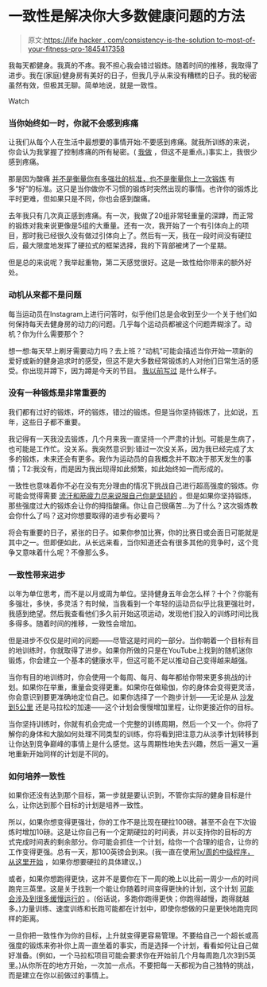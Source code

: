 # 一致性是解决你大多数健康问题的方法

> 原文:[https://life hacker . com/consistency-is-the-solution to-most-of-your-fitness-pro-1845417358](https://lifehacker.com/consistency-is-the-solution-to-most-of-your-fitness-pro-1845417358)

我每天都健身。我真的不疼。我不担心我会错过锻炼。随着时间的推移，我取得了进步。我在(家庭)健身房有美好的日子，但我几乎从来没有糟糕的日子。我的秘密虽然有效，但极其无聊。简单地说，就是一致性。

Watch

### 当你始终如一时，你就不会感到疼痛

让我们从每个人在生活中最想要的事情开始:不要感到疼痛。就我所训练的来说，你会认为我掌握了控制疼痛的所有秘密。( [我做](https://vitals.lifehacker.com/why-your-muscles-get-sore-and-what-you-can-do-about-it-1680937155) ，但这不是重点。)事实上，我很少感到疼痛。

那是因为酸痛 [并不是衡量你有多强壮的标准，也不是衡量你上一次锻炼](https://vitals.lifehacker.com/why-your-muscles-get-sore-and-what-you-can-do-about-it-1680937155) 有多“好”的标准。这只是当你做你不习惯的锻炼时突然出现的事情。也许你的锻炼比平时更难，但如果只是不同，你也会感到酸痛。

去年我只有几次真正感到疼痛。有一次，我做了20组非常轻重量的深蹲，而正常的锻炼对我来说更像是5组的大重量。还有一次，我开始了一个有引体向上的项目，那时我已经很久没有做过引体向上了。然后有一天，我在一段时间没有硬拉后，最大限度地发挥了硬拉式的框架选择，我的下背部被烤了一个星期。

但是总的来说呢？我举起重物，第二天感觉很好。这是一致性给你带来的额外好处。

### 动机从来都不是问题

每当运动员在Instagram上进行问答时，似乎他们总是会收到至少一个关于他们如何保持每天去健身房的动力的问题。几乎每个运动员都被这个问题弄糊涂了。动机？你为什么需要那个？

想一想:每天早上刷牙需要动力吗？去上班？“动机”可能会描述当你开始一项新的爱好或新的健身追求时的感受，但这不是大多数经常锻炼的人对他们日常生活的感受。你出现并蹲下，因为蹲是今天的节目。 [我以前写过](https://lifehacker.com/how-to-train-consistently-without-losing-motivation-1841815469) 是什么样子。

### 没有一种锻炼是非常重要的

我们都有过好的锻炼，坏的锻炼，错过的锻炼。但是当你坚持锻炼了，比如说，五年，这些日子都不重要。

我记得有一天我没去锻炼，几个月来我一直坚持一个严肃的计划。可能是生病了，也可能是工作忙。没关系。我突然意识到:错过一次没关系，因为我已经完成了太多的锻炼，未来还会有更多。我作为运动员的自我概念并不取决于那天发生的事情；T2:我没有，而是因为我出现得如此频繁，如此始终如一而形成的。

一致性也意味着你不必在没有充分理由的情况下挑战自己进行超高强度的锻炼。你可能会觉得需要 [流汗和筋疲力尽来说服自己你是坚韧的](https://vitals.lifehacker.com/exercise-shouldnt-feel-horrible-1844763622) 。但是如果你坚持锻炼，那些强度过大的锻炼会让你的拇指酸痛。你让自己很痛苦...为了什么？这次锻炼教会你什么了吗？这对你想要取得的进步有必要吗？

将会有重要的日子，紧张的日子。如果你参加比赛，你的比赛日或会面日可能就是其中之一。但即便如此，从长远来看，当你知道还会有很多其他的竞争时，这个竞争又意味着什么呢？不像那么多。

### 一致性带来进步

以年为单位思考，而不是以月或周为单位。坚持健身五年会怎么样？十个？你能有多强壮，多快，多灵活？有时候，当我看到一个年轻的运动员似乎比我更强壮时，我感到绝望。然后我查看他们多久前开始这项运动，发现他们投入的训练时间比我多得多。随着时间的推移，一致性会增加。

但是进步不仅仅是时间的问题——尽管这是时间的一部分。当你朝着一个目标有目的地训练时，你就取得了进步。如果你所做的只是在YouTube上找到的随机迷你锻炼，你会建立一个基本的健康水平，但这可能不足以推动自己变得越来越强。

当你有目的地训练时，你会使用一个每周、每月、每年都给你带来更多挑战的计划。如果你在举重，重量会变得更重。如果你在做瑜伽，你的身体会变得更灵活，你会意识到要更准确地定位自己。如果你选择了一个跑步计划——无论是从 [沙发到5公里](https://lifehacker.com/all-the-questions-youll-have-when-you-start-couch-to-5k-1830857969) 还是马拉松的加速——这个计划会慢慢增加里程，让你更接近你的目标。

当你坚持训练时，你就有机会完成一个完整的训练周期，然后一个又一个。你将了解你的身体和大脑如何处理不同类型的训练，你将看到把注意力从淡季计划转移到让你达到竞争巅峰的事情上是什么感觉。这与周期性地失去兴趣，然后一遍又一遍地重新开始同样的计划是不同的。

### 如何培养一致性

如果你还没有达到那个目标，第一步就是要认识到，不管你实际的健身目标是什么，让你达到那个目标的计划是培养一致性。

所以，如果你想变得更强壮，你的工作不是比现在硬拉100磅。甚至不会在下次锻炼时增加10磅。这是让你自己有一个定期硬拉的时间表，并以支持你的目标的方式完成时间表的剩余部分。你可能会抓住一个计划，给你一个合理的组合，让你的工作变得更强。总有一天，那100英镑会到来。(我一直在使用[1x/周的中级程序，从这里开始](https://liftvault.com/programs/powerlifting/greg-nuckols-28-programs-spreadsheet) ，如果你想要硬拉的具体建议。)

或者，如果你想跑得更快，这并不是要你在下一周的晚上以比前一周少一点的时间跑完三英里。这是关于找到一个能让你随着时间变得更快的计划，这个计划 [可能会涉及到很多缓慢运行的](https://vitals.lifehacker.com/you-need-to-run-slower-1844984642) 。(俗话说，多跑你跑得更快；你跑得越慢，跑得就越多。)力量训练、速度训练和长跑可能都在计划中，即使你想做的只是更快地跑完同样的距离。

一旦你把一致性作为你的目标，上升就变得更容易管理。不要给自己一个超长或高强度的锻炼来弥补你上周一直坐着的事实，而是选择一个计划，看看如何让自己做好准备。(例如，一个马拉松项目可能会要求你在开始前几个月每周跑几次3到5英里。)从你所在的地方开始，一次加一点点。不要把每一天都视为自己独特的挑战，而是建立在你以前做过的事情上。